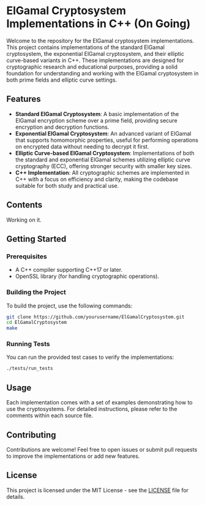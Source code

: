 # ElGamal Cryptosystem Implementations in C++ (On Going)

Welcome to the repository for the ElGamal cryptosystem implementations. This project contains implementations of the standard ElGamal cryptosystem, the exponential ElGamal cryptosystem, and their elliptic curve-based variants in C++. These implementations are designed for cryptographic research and educational purposes, providing a solid foundation for understanding and working with the ElGamal cryptosystem in both prime fields and elliptic curve settings.

## Features

- **Standard ElGamal Cryptosystem**: A basic implementation of the ElGamal encryption scheme over a prime field, providing secure encryption and decryption functions.
- **Exponential ElGamal Cryptosystem**: An advanced variant of ElGamal that supports homomorphic properties, useful for performing operations on encrypted data without needing to decrypt it first.
- **Elliptic Curve-based ElGamal Cryptosystem**: Implementations of both the standard and exponential ElGamal schemes utilizing elliptic curve cryptography (ECC), offering stronger security with smaller key sizes.
- **C++ Implementation**: All cryptographic schemes are implemented in C++ with a focus on efficiency and clarity, making the codebase suitable for both study and practical use.
  
## Contents

Working on it.

<!-- - `ElGamal_standard.cpp`: Implements the standard ElGamal encryption and decryption processes over a prime field.
- `ElGamal_exponential.cpp`: Implements the exponential variant of the ElGamal cryptosystem, including homomorphic operations.
- `ElGamal_elliptic_standard.cpp`: Implements the standard ElGamal cryptosystem using elliptic curves.
- `ElGamal_elliptic_exponential.cpp`: Implements the exponential ElGamal cryptosystem using elliptic curves.
- `tests/`: Contains test cases for each of the implementations to ensure correctness and performance benchmarks. -->

## Getting Started

### Prerequisites
- A C++ compiler supporting C++17 or later.
- OpenSSL library (for handling cryptographic operations).

<!-- To compile and run the code, you’ll need:



- NTL library (for number theory operations). -->

### Building the Project

To build the project, use the following commands:

```bash
git clone https://github.com/yourusername/ElGamalCryptosystem.git
cd ElGamalCryptosystem
make
```

### Running Tests

You can run the provided test cases to verify the implementations:

```bash
./tests/run_tests
```

## Usage

Each implementation comes with a set of examples demonstrating how to use the cryptosystems. For detailed instructions, please refer to the comments within each source file.

## Contributing

Contributions are welcome! Feel free to open issues or submit pull requests to improve the implementations or add new features.

## License

This project is licensed under the MIT License - see the [LICENSE](LICENSE) file for details.